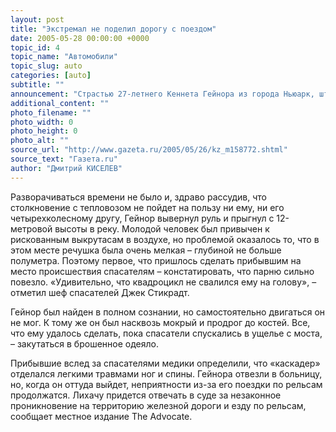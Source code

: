 ```yaml
---
layout: post
title: "Экстремал не поделил дорогу с поездом"
date: 2005-05-28 00:00:00 +0000
topic_id: 4
topic_name: "Автомобили"
topic_slug: auto
categories: [auto]
subtitle: ""
announcement: "Страстью 27-летнего Кеннета Гейнора из города Ньюарк, штат Огайо, были экстремальные покатушки на квадроцикле. Его мощный четырехколесный вездеход мог проехать буквально где угодно. Но в конце концов Кеннету наскучило носиться по буеракам и лужам, и он решил встряхнуться по-настоящему – прокатиться по полотну железной дороги. Езда по шпалам принесла ожидаемые свежие впечатления, но стоило экстремалу въехать на мост, как назло, навстречу ему выехал поезд."
additional_content: ""
photo_filename: ""
photo_width: 0
photo_height: 0
photo_alt: ""
source_url: "http://www.gazeta.ru/2005/05/26/kz_m158772.shtml"
source_text: "Газета.ru"
author: "Дмитрий КИСЕЛЕВ"
---
```

Разворачиваться времени не было и, здраво рассудив, что столкновение с тепловозом не пойдет на пользу ни ему, ни его четырехколесному другу, Гейнор вывернул руль и прыгнул с 12-метровой высоты в реку. Молодой человек был привычен к рискованным выкрутасам в воздухе, но проблемой оказалось то, что в этом месте речушка была очень мелкая – глубиной не больше полуметра. Поэтому первое, что пришлось сделать прибывшим на место происшествия спасателям – констатировать, что парню сильно повезло. «Удивительно, что квадроцикл не свалился ему на голову», – отметил шеф спасателей Джек Стикрадт.

Гейнор был найден в полном сознании, но самостоятельно двигаться он не мог. К тому же он был насквозь мокрый и продрог до костей. Все, что ему удалось сделать, пока спасатели спускались в ущелье с моста, – закутаться в брошенное одеяло.

Прибывшие вслед за спасателями медики определили, что «каскадер» отделался легкими травмами ног и спины. Гейнора отвезли в больницу, но, когда он оттуда выйдет, неприятности из-за его поездки по рельсам продолжатся. Лихачу придется отвечать в суде за незаконное проникновение на территорию железной дороги и езду по рельсам, сообщает местное издание The Advocate.
